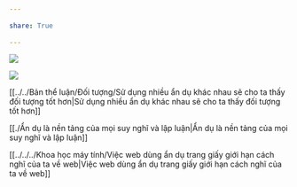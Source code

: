 ---  
share: True  
---  
![](https://res.cloudinary.com/dxj9qr5gj/image/upload/c_scale,f_auto,q_auto:good,w_1200/v1632316505/maggieappleton.com/essays/drawing-invisibles/frame_shrink_irt2qv.png)  
![](https://res.cloudinary.com/dxj9qr5gj/image/upload/v1632316505/maggieappleton.com/essays/drawing-invisibles/hide-highlight_shrink_ljkonq.png)   
  
[[../../Bản thể luận/Đối tượng/Sử dụng nhiều ẩn dụ khác nhau sẽ cho ta thấy đối tượng tốt hơn|Sử dụng nhiều ẩn dụ khác nhau sẽ cho ta thấy đối tượng tốt hơn]]   
[[./Ẩn dụ là nền tảng của mọi suy nghĩ và lập luận|Ẩn dụ là nền tảng của mọi suy nghĩ và lập luận]]   
[[../../../Khoa học máy tính/Việc web dùng ẩn dụ trang giấy giới hạn cách nghĩ của ta về web|Việc web dùng ẩn dụ trang giấy giới hạn cách nghĩ của ta về web]]  
